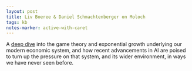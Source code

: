 ```yaml
---
layout: post
title: Liv Boeree & Daniel Schmachtenberger on Moloch
tags: kb
notes-marker: active-with-caret
---
```

A [deep dive](https://www.youtube.com/watch?v=KCSsKV5F4xc) into the game theory and exponential growth underlying our modern economic system, and how recent advancements in AI are poised to turn up the pressure on that system, and its wider environment, in ways we have never seen before.